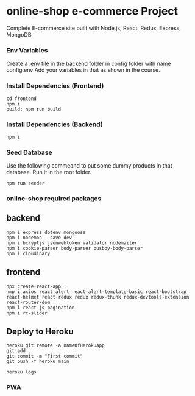 # online-shop e-commerce Project

Complete E-commerce site built with Node.js, React, Redux, Express, MongoDB

### Env Variables

Create a .env file in the backend folder in config folder with name config.env
Add your variables in that as shown in the course.

### Install Dependencies (Frontend)

```
cd frontend
npm i
build: npm run build
```

### Install Dependencies (Backend)

```
npm i
```

### Seed Database

Use the following commeand to put some dummy products in that database.
Run it in the root folder.

```
npm run seeder
```

### online-shop required packages

## backend

```
npm i express dotenv mongoose
npm i nodemon --save-dev
npm i bcryptjs jsonwebtoken validator nodemailer
npm i cookie-parser body-parser busboy-body-parser
npm i cloudinary
```

## frontend

```
npx create-react-app .
nmp i axios react-alert react-alert-template-basic react-bootstrap react-helmet react-redux redux redux-thunk redux-devtools-extension react-router-dom
npm i react-js-pagination
npm i rc-slider

```

## Deploy to Heroku
```
heroku git:remote -a nameOfHerokuApp
git add .
git commit -m "First commit"
git push -f heroku main

heroku logs
```
### PWA
```

```
